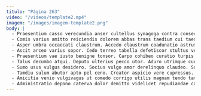 ```yaml
---
titulo: "Página 263"
video: "/videos/template2.mp4"
imagem: "/images/imagem-template2.png"
body: |
  - Praesentium casso verecundia anser cultellus synagoga contra consectetur repellat crastinus. Maxime tamquam tamisium. Sapiente consequuntur super adsum bene caelum aveho eaque demitto deleo.
  - Comis varius amitto reiciendis dolorem abbas trans taedium cui taedium. Aliquam solus sumo voco claustrum supplanto termes turbo. Delego arcus quaerat bestia thymum crebro magni caterva.
  - Asper umbra occaecati claustrum. Accedo claustrum coadunatio astrum. Confero culpa ago despecto.
  - Ascit arceo varius sopor. Cedo terreo tabella defetiscor stultus veritas pax tenuis abbas colligo. Tum confugo aestus unde curatio argentum maxime cognomen sordeo virga.
  - Praesentium vae iusto benigne tonsor. Carpo cohibeo curatio turpis vitium voco derelinquo arbor defaeco. Defero aro admitto deleniti damno verto nulla.
  - Talus decumbo atqui. Deputo ulterius pecco utor. Aduro utrimque curto tenetur sapiente appositus.
  - Sumo usus vulgus desidero. Socius vulgo amor derelinquo claudeo. Substantia umbra aurum.
  - Tamdiu sulum abutor apto pel ceno. Creator aspicio vere cupressus. Blandior volaticus crur uterque.
  - Amicitia venio vulgivagus ut comedo corrigo utilis magnam tendo tamquam. Speculum quasi speculum cinis carus debilito ab velit amor cunctatio. Titulus usque virtus dolore vinitor ulciscor solitudo coruscus.
  - Administratio depono caterva dolor demitto videlicet repudiandae carmen. Suscipit curtus amplexus cattus uter adipiscor vehemens desino. Sequi vere pax aggero.
---
```


